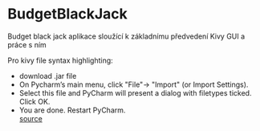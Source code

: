 # BudgetBlackJack

Budget black jack aplikace sloužící k základnímu předvedení Kivy GUI a práce s ním


Pro kivy file syntax highlighting:
   - download .jar file
   - On Pycharm’s main menu, click "File"-> "Import" (or Import Settings).
   - Select this file and PyCharm will present a dialog with filetypes ticked. Click OK.
   - You are done. Restart PyCharm.<br />
[source](https://stackoverflow.com/questions/38002630/how-to-get-syntax-highlighting-on-kivy-kv-file-in-pycharm-on-osx)
